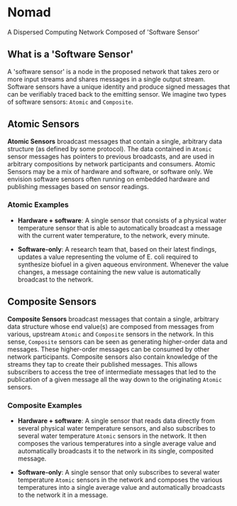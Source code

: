 # Nomad
A Dispersed Computing Network Composed of 'Software Sensor'

## What is a 'Software Sensor'

A 'software sensor' is a node in the proposed network that takes zero or more input streams and shares messages in a single output stream. Software sensors have a unique identity and produce signed messages that can be verifiably traced back to the emitting sensor. We imagine two types of software sensors: `Atomic` and `Composite`.

## Atomic Sensors

**Atomic Sensors** broadcast messages that contain a single, arbitrary data structure (as defined by some protocol). The data contained in `Atomic` sensor messages has pointers to previous broadcasts, and are used in arbitrary compositions by network participants and consumers. Atomic Sensors may be a mix of hardware and software, or software only. We envision software sensors often running on embedded hardware and publishing messages based on sensor readings.

### Atomic Examples

- **Hardware + software**: A single sensor that consists of a physical water temperature sensor that is able to automatically broadcast a message with the current water temperature, to the network, every minute.

- **Software-only**: A research team that, based on their latest findings, updates a value representing the volume of E. coli required to synthesize biofuel in a given aqueous environment. Whenever the value changes, a message containing the new value is automatically broadcast to the network.

## Composite Sensors

**Composite Sensors** broadcast messages that contain a single, arbitrary data structure whose end value(s) are composed from messages from various, upstream `Atomic` and `Composite` sensors in the network. In this sense, `Composite` sensors can be seen as generating higher-order data and messages. These higher-order messages can be consumed by other network participants. Composite sensors also contain knowledge of the streams they tap to create their published messages. This allows subscribers to access the tree of intermediate messages that led to the publication of a given message all the way down to the originating `Atomic` sensors.

### Composite Examples

- **Hardware + software**: A single sensor that reads data directly from several physical water temperature sensors, and also subscribes to several water temperature `Atomic` sensors in the network. It then composes the various temperatures into a single average value and automatically broadcasts it to the network in its single, composited message.

- **Software-only**: A single sensor that only subscribes to several water temperature `Atomic` sensors in the network and composes the various temperatures into a single average value and automatically broadcasts to the network it in a message.
